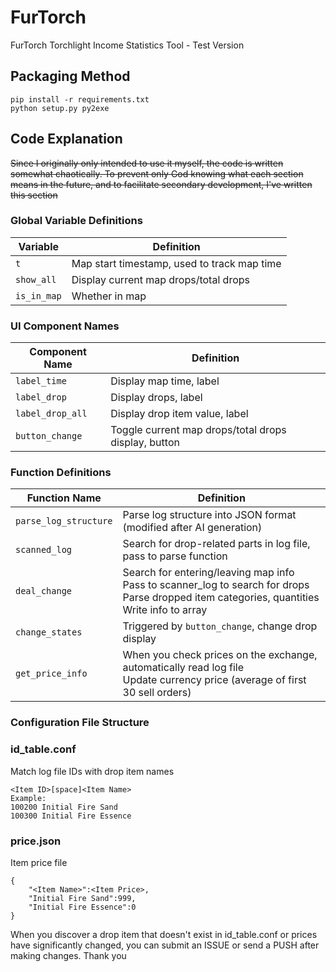 # FurTorch
 FurTorch Torchlight Income Statistics Tool - Test Version
## Packaging Method
``` 
pip install -r requirements.txt
python setup.py py2exe
```

## Code Explanation
<s>Since I originally only intended to use it myself, the code is written somewhat chaotically. To prevent only God knowing what each section means in the future, and to facilitate secondary development, I've written this section</s>

### Global Variable Definitions
| Variable     | Definition                               |
|--------------|------------------------------------------|
| `t`          | Map start timestamp, used to track map time |
| `show_all`   | Display current map drops/total drops      |
| `is_in_map`  | Whether in map                           |

### UI Component Names
| Component Name     | Definition                           |
|-------------------|-------------------------------------|
| `label_time`      | Display map time, label             |
| `label_drop`      | Display drops, label                |
| `label_drop_all`  | Display drop item value, label      |
| `button_change`   | Toggle current map drops/total drops display, button |

### Function Definitions
| Function Name         | Definition                                                      |
|----------------------|----------------------------------------------------------------|
| `parse_log_structure`| Parse log structure into JSON format (modified after AI generation) |
| `scanned_log`        | Search for drop-related parts in log file, pass to parse function |
| `deal_change`        | Search for entering/leaving map info<br>Pass to scanner_log to search for drops<br>Parse dropped item categories, quantities<br>Write info to array |
| `change_states`      | Triggered by `button_change`, change drop display |
| `get_price_info`     | When you check prices on the exchange, automatically read log file<br>Update currency price (average of first 30 sell orders) |

### Configuration File Structure
### id_table.conf 
Match log file IDs with drop item names
```
<Item ID>[space]<Item Name>
Example:
100200 Initial Fire Sand
100300 Initial Fire Essence
```
### price.json
Item price file
```
{
    "<Item Name>":<Item Price>,
    "Initial Fire Sand":999,
    "Initial Fire Essence":0
}
```

When you discover a drop item that doesn't exist in id_table.conf or prices have significantly changed, you can submit an ISSUE or send a PUSH after making changes. Thank you